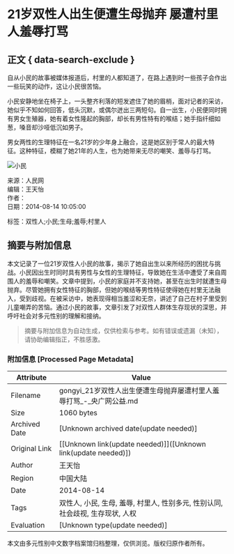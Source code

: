 # 21岁双性人出生便遭生母抛弃 屡遭村里人羞辱打骂

## 正文 { data-search-exclude }


自从小民的故事被媒体报道后，村里的人都知道了，在路上遇到时一些孩子会作出一些玩笑的动作，这让小民很苦恼。

小民安静地坐在椅子上，一头整齐利落的短发遮住了她的眉梢，面对记者的采访，她似乎不知如何回答，低头沉默，或偶尔迸出三两短句。自一出生，小民便同时拥有男女生殖器，她有着女性隆起的胸部，却长有男性特有的喉结；她手指纤细如葱，嗓音却沙哑低沉如男子。

男女两性的生理特征在一名21岁的少年身上融合，这是她区别于常人的最大特征。这种特征，模糊了她21年的人生，也为她带来无尽的嘲笑、羞辱与打骂。

![小民](./W020140814365562014940.jpg)

来源：人民网  
编辑：王天怡  
作者：  
日期：2014-08-14 10:05:00

标签：双性人;小民;生母;羞辱;村里人
<!-- tcd_original_link http://gongyi.cnr.cn/gsgy/gsgy/201408/t20140814_516219391.shtml -->


## 摘要与附加信息

<!-- tcd_abstract -->
本文记录了一位21岁双性人小民的故事，揭示了她自出生以来所经历的困扰与挑战。小民因出生时同时具有男性与女性的生理特征，导致她在生活中遭受了来自周围人的羞辱和嘲笑。文章中提到，小民的家庭并不支持她，甚至在出生时就遭生母抛弃。尽管她拥有女性特征的胸部，但她的喉结等男性特征使得她在村里无法融入，受到歧视。在被采访中，她表现得相当羞涩和无奈，讲述了自己在村子里受到儿童嘲弄的苦恼。通过小民的故事，文章引发了对双性人群体生存现状的深思，并呼吁社会对多元性别的理解和接纳。
<!-- tcd_abstract_end -->

> 摘要与附加信息为自动生成，仅供检索与参考。如有错误或遗漏（未知），请协助编辑指正，不胜感激。

### 附加信息 [Processed Page Metadata]

| Attribute       | Value                                  |
|-----------------|----------------------------------------|
| Filename        | gongyi_21岁双性人出生便遭生母抛弃屡遭村里人羞辱打骂_-_央广网公益.md                             |
| Size            | 1060 bytes                           |
| Archived Date   | [Unknown archived date(update needed)]                             |
| Original Link   | [[Unknown link(update needed)]]([Unknown link(update needed)])                       |
| Author          | 王天怡                               |
| Region          | 中国大陆                               |
| Date            | 2014-08-14                                 |
| Tags            | 双性人, 小民, 生母, 羞辱, 村里人, 性别多元, 性别认同, 社会歧视, 生存现状, 人权                                 |
| Evaluation            | [Unknown type(update needed)]                                 |
<!-- tcd_table_end -->

本文由多元性别中文数字档案馆归档整理，仅供浏览。版权归原作者所有。
